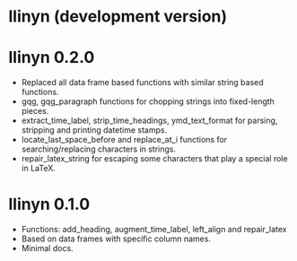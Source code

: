 # llinyn (development version)

# llinyn 0.2.0

* Replaced all data frame based functions with similar string based functions.
* gqg, gqg_paragraph functions for chopping strings into fixed-length pieces.
* extract_time_label, strip_time_headings, ymd_text_format for parsing, stripping and printing datetime stamps.
* locate_last_space_before and replace_at_i functions for searching/replacing characters in strings.
* repair_latex_string for escaping some characters that play a special role in LaTeX.

# llinyn 0.1.0

* Functions: add_heading, augment_time_label, left_align and repair_latex
* Based on data frames with specific column names.
* Minimal docs.
